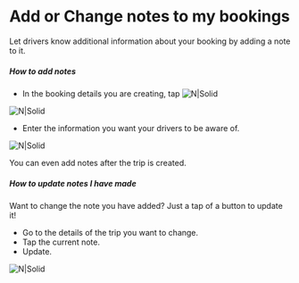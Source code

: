 <h1>Add or Change notes to my bookings</h1>

Let drivers know additional information about your booking by adding a note to it.

##### **How to add notes**
- In the booking details you are creating, tap ![N|Solid](https://static-qup.s3.us-west-1.amazonaws.com/gif/icon-add-more.JPG)


![N|Solid](https://static-qup.s3.us-west-1.amazonaws.com/gif/add-more.jpg)

- Enter the information you want your drivers to be aware of.


![N|Solid](https://static-qup.s3.us-west-1.amazonaws.com/gif/add-notes.PNG)

You can even add notes after the trip is created.

##### **How to update notes I have made**

Want to change the note you have added? Just a tap of a button to update it!
- Go to the details of the trip you want to change.
- Tap the current note.
- Update.


![N|Solid](https://static-qup.s3.us-west-1.amazonaws.com/gif/update-notes.jpg)
